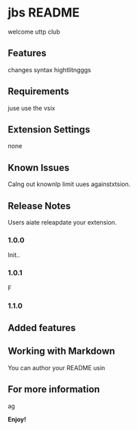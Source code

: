 # jbs README
welcome uttp club
## Features
changes syntax hightlitngggs
## Requirements

juse use the vsix
## Extension Settings

none

## Known Issues

Calng out knownlp limit uues againstxtsion.

## Release Notes

Users aiate releapdate your extension.

### 1.0.0

Init..

### 1.0.1

F

### 1.1.0

Added features 
---

## Working with Markdown

You can author your README usin

## For more information

ag

**Enjoy!**
